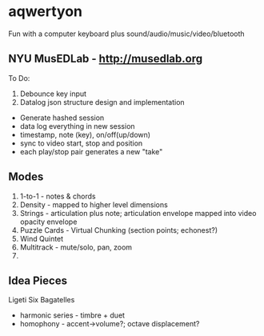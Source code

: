 aqwertyon
=========

Fun with a computer keyboard plus sound/audio/music/video/bluetooth

NYU MusEDLab - http://musedlab.org
-----------

To Do:

1. Debounce key input
2. Datalog json structure design and implementation
  - Generate hashed session
  - data log everything in new session
  - timestamp, note (key), on/off(up/down)
  - sync to video start, stop and position
  - each play/stop pair generates a new "take"
  
Modes
------

1. 1-to-1 - notes & chords
2. Density - mapped to higher level dimensions
3. Strings - articulation plus note; articulation envelope mapped into video opacity envelope
4. Puzzle Cards - Virtual Chunking (section points; echonest?)
5. Wind Quintet
6. Multitrack - mute/solo, pan, zoom
7.

Idea Pieces
---------------
Ligeti Six Bagatelles 
 - harmonic series - timbre + duet
 - homophony - accent->volume?; octave displacement?

